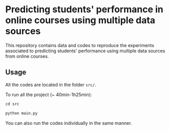 # Predicting students' performance in online courses using multiple data sources

This repository contains data and codes to reproduce the experiments
associated to predicting students' performance using multiple data sources
from online courses.

## Usage

All the codes are located in the folder ```src/```.

To run all the project (~ 40min-1h25min):
```python
cd src

python main.py
```

You can also run the codes individually in the same manner.
